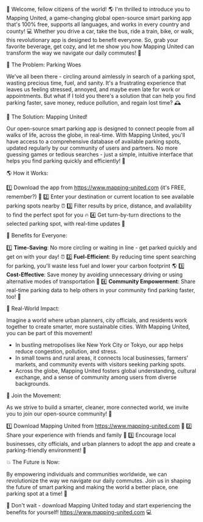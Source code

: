 🚀 Welcome, fellow citizens of the world! 🌎 I'm thrilled to introduce you to Mapping United, a game-changing global open-source smart parking app that's 100% free, supports all languages, and works in every country and county! 💻 Whether you drive a car, take the bus, ride a train, bike, or walk, this revolutionary app is designed to benefit everyone. So, grab your favorite beverage, get cozy, and let me show you how Mapping United can transform the way we navigate our daily commutes! 🚗

🌟 The Problem: Parking Woes

We've all been there - circling around aimlessly in search of a parking spot, wasting precious time, fuel, and sanity. It's a frustrating experience that leaves us feeling stressed, annoyed, and maybe even late for work or appointments. But what if I told you there's a solution that can help you find parking faster, save money, reduce pollution, and regain lost time? 🕰️

🚀 The Solution: Mapping United!

Our open-source smart parking app is designed to connect people from all walks of life, across the globe, in real-time. With Mapping United, you'll have access to a comprehensive database of available parking spots, updated regularly by our community of users and partners. No more guessing games or tedious searches - just a simple, intuitive interface that helps you find parking quickly and efficiently! 📍

🌎 How it Works:

1️⃣ Download the app from https://www.mapping-united.com (it's FREE, remember?) 📲
2️⃣ Enter your destination or current location to see available parking spots nearby ⏰
3️⃣ Filter results by price, distance, and availability to find the perfect spot for you 🔥
4️⃣ Get turn-by-turn directions to the selected parking spot, with real-time updates 📍

💪 Benefits for Everyone:

1️⃣ **Time-Saving**: No more circling or waiting in line - get parked quickly and get on with your day! ⏰
2️⃣ **Fuel-Efficient**: By reducing time spent searching for parking, you'll waste less fuel and lower your carbon footprint 🌎
3️⃣ **Cost-Effective**: Save money by avoiding unnecessary driving or using alternative modes of transportation 💸
4️⃣ **Community Empowerment**: Share real-time parking data to help others in your community find parking faster, too! 🤝

🌟 Real-World Impact:

Imagine a world where urban planners, city officials, and residents work together to create smarter, more sustainable cities. With Mapping United, you can be part of this movement!

* In bustling metropolises like New York City or Tokyo, our app helps reduce congestion, pollution, and stress.
* In small towns and rural areas, it connects local businesses, farmers' markets, and community events with visitors seeking parking spots.
* Across the globe, Mapping United fosters global understanding, cultural exchange, and a sense of community among users from diverse backgrounds.

💪 Join the Movement:

As we strive to build a smarter, cleaner, more connected world, we invite you to join our open-source community! 🌟

1️⃣ Download Mapping United from https://www.mapping-united.com 📲
2️⃣ Share your experience with friends and family 👫
3️⃣ Encourage local businesses, city officials, and urban planners to adopt the app and create a parking-friendly environment! 🏢

💥 The Future is Now:

By empowering individuals and communities worldwide, we can revolutionize the way we navigate our daily commutes. Join us in shaping the future of smart parking and making the world a better place, one parking spot at a time! 🌟

📲 Don't wait - download Mapping United today and start experiencing the benefits for yourself! https://www.mapping-united.com 💻